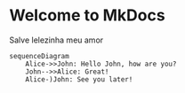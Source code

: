 # Welcome to MkDocs

Salve lelezinha meu amor

```mermaid
sequenceDiagram
    Alice->>John: Hello John, how are you?
    John-->>Alice: Great!
    Alice-)John: See you later!
```